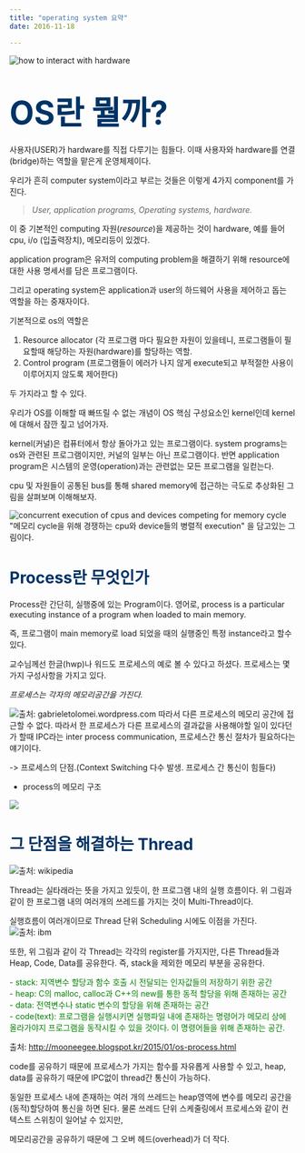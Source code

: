 ```yaml
---
title: "operating system 요약"
date: 2016-11-18

---
```

![how to interact with hardware](http://i.dailymail.co.uk/i/pix/2009/07/08/article-1198262-05A2F11C000005DC-856_233x353.jpg)

# <span style="color:#003366;font-size:2em;">OS란 뭘까?</span>

사용자(USER)가 hardware를 직접 다루기는 힘들다. 이때 사용자와 hardware를 연결(bridge)하는 역할을 맡은게 운영체제이다.

우리가 흔히 computer system이라고 부르는 것들은 이렇게 4가지 component를 가진다.

> *User, application programs, Operating systems, hardware.*

이 중 기본적인 computing 자원(*resource*)을 제공하는 것이 hardware, 예를 들어 cpu, i/o (입출력장치), 메모리등이 있겠다.

application program은 유저의 computing problem을 해결하기 위해 resource에 대한 사용 명세서를 담은 프로그램이다.

그리고 operating system은 application과 user의 하드웨어 사용을 제어하고 돕는 역할을 하는 중재자이다.

기본적으로 os의 역할은

1. Resource allocator (각 프로그램 마다 필요한 자원이 있을테니, 프로그램들이 필요할때 해당하는 자원(hardware)를 할당하는 역할.
2. Control program (프로그램들이 에러가 나지 않게 execute되고 부적절한 사용이 이루어지지 않도록 제어한다)

두 가지라고 할 수 있다.

우리가 OS를 이해할 때 빠뜨릴 수 없는 개념이 OS 핵심 구성요소인 kernel인데 kernel에 대해서 잠깐 짚고 넘어가자.

kernel(커널)은 컴퓨터에서 항상 돌아가고 있는 프로그램이다. system programs는 os와 관련된 프로그램이지만, 커널의 일부는 아닌 프로그램이다. 반면 application program은 시스템의 운영(operation)과는 관련없는 모든 프로그램을 일컫는다.

cpu 및 자원들이 공통된 bus를 통해 shared memory에 접근하는 극도로 추상화된 그림을 살펴보며 이해해보자.

![concurrent execution of cpus and devices competing for memory cycle](https://s3.ap-northeast-2.amazonaws.com/matilda38.github.io/%E1%84%89%E1%85%B3%E1%84%8F%E1%85%B3%E1%84%85%E1%85%B5%E1%86%AB%E1%84%89%E1%85%A3%E1%86%BA+2016-11-20+%E1%84%8B%E1%85%A9%E1%84%92%E1%85%AE+2.48.10.png)
"메모리 cycle을 위해 경쟁하는 cpu와 device들의 병렬적 execution" 을 담고있는 그림이다.

# <span style="color:#003366;font-size:em;">Process란 무엇인가</span>

Process란 간단히, 실행중에 있는 Program이다. 영어로, process is a particular executing instance of a program when loaded to main memory.

즉, 프로그램이 main memory로 load 되었을 때의 실행중인 특정 instance라고 할수있다.

교수님께선 한글(hwp)나 워드도 프로세스의 예로 볼 수 있다고 하셨다. 프로세스는 몇 가지 구성사항을 가지고 있다.

*프로세스는 각자의 메모리공간을 가진다.*

![출처: gabrieletolomei.wordpress.com](https://gabrieletolomei.files.wordpress.com/2013/10/program_in_memory2.png?w=960)
따라서 다른 프로세스의 메모리 공간에 접근할 수 없다. 따라서 한 프로세스가 다른 프로세스의 결과값을 사용해야할 일이 있다던가 할때 IPC라는 inter process communication, 프로세스간 통신 절차가 필요하다는 얘기이다.

-> 프로세스의 단점.(Context Switching 다수 발생. 프로세스 간 통신이 힘들다)

* process의 메모리 구조

![](https://elgaabeb.files.wordpress.com/2011/01/process_memory_organization.png?w=598&h=464)

# <span style="color:#003366;font-size:em;">그 단점을 해결하는 Thread</span>


![출처: wikipedia](http://1.bp.blogspot.com/-IuOPNytNwqc/VMVK_OX4raI/AAAAAAAAACc/ZoDkKILClvk/s1600/2000px-Multithreaded_process.svg.png)

Thread는 실타래라는 뜻을 가지고 있듯이, 한 프로그램 내의 실행 흐름이다. 위 그림과 같이 한 프로그램 내의 여러개의 쓰레드를 가지는 것이 Multi-Thread이다.

실행흐름이 여러개이므로 Thread 단위 Scheduling 시에도 이점을 가진다.
![출처: ibm](http://2.bp.blogspot.com/-3AB4sE53Dfw/VMVNdWa_V0I/AAAAAAAAACo/UAGFO7f6_UA/s1600/euva3a00.p54z.gif)

또한, 위 그림과 같이 각 Thread는 각각의 register를 가지지만, 다른 Thread들과 Heap, Code, Data를 공유한다. 즉, stack을 제외한 메모리 부분을 공유한다.

<span style="color:green"> - stack: 지역변수 할당과 함수 호출 시 전달되는 인자값들의 저장하기 위한 공간</span><br />
<span style="color:green"> - heap: C의 malloc, calloc과 C++의 new를 통한 동적 할당을 위해 존재하는 공간</span><br />
<span style="color:green"> - data: 전역변수나 static 변수의 할당을 위해 존재하는 공간</span><br />
<span style="color:green"> - code(text): 프로그램을 실행시키면 실행파일 내에 존재하는 명령어가 메모리 상에 올라가야지 프로그램을 동작시킬 수 있을 것이다. 이 명령어들을 위해 존재하는 공간.</span>


출처: http://mooneegee.blogspot.kr/2015/01/os-process.html

code를 공유하기 때문에 프로세스가 가지는 함수를 자유롭게 사용할 수 있고, heap, data를 공유하기 때문에 IPC없이 thread간 통신이 가능하다.

동일한 프로세스 내에 존재하는 여러 개의 쓰레드는 heap영역에 변수를 메모리 공간을 (동적)할당하여 통신을 하면 된다. 물론 쓰레드 단위 스케줄링에서 프로세스와 같이 컨텍스트 스위칭이 일어날 수 있지만,

메모리공간을 공유하기 때문에 그 오버 헤드(overhead)가 더 작다.
